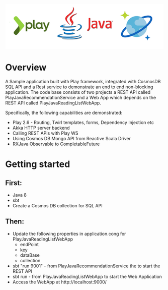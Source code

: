 ![](logo.png)

# Overview
A Sample application built with Play framework, integrated with CosmosDB SQL API and a Rest service to demonstrate an end to end non-blocking application. The code base consists of two  projects a REST API called PlayJavaRecommendationService and a Web App which depends on the REST API called PlayJavaReadingListWebApp.

Specifically, the following capabilities are demonstrated:
* Play 2.6 - Routing, Twirl templates, forms, Dependency Injection etc
* Akka HTTP server backend
* Calling REST APIs with Play WS
* Using Cosmos DB Mongo API from Reactive Scala Driver
* RXJava Observable to CompletableFuture

# Getting started

## First:
 * Java 8
 * sbt
 * Create a Cosmos DB collection for SQL API

## Then:
* Update the following properties in application.cong for PlayJavaReadingListWebApp 
  - endPoint
  - key
  - dataBase
  - collection
* sbt "run 9001" - from PlayJavaRecommendationService the to start the REST API 
* sbt run - from PlayJavaReadingListWebApp to start the Web Application
* Access the WebApp at http://localhost:9000/



